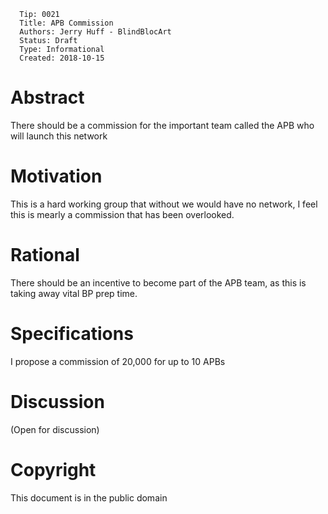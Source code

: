       Tip: 0021
      Title: APB Commission
      Authors: Jerry Huff - BlindBlocArt
      Status: Draft
      Type: Informational
      Created: 2018-10-15
      
      
 # Abstract
 
 There should be a commission for the important team called the APB who will launch this network
 
 # Motivation
 
 This is a hard working group that without we would have no network, I feel this is mearly a commission that has been 
 overlooked.
 
 # Rational
 
 There should be an incentive to become part of the APB team, as this is taking away vital BP prep time.
 
 # Specifications
 
 I propose a commission of 20,000 for up to 10 APBs
 
 # Discussion
 
 (Open for discussion)
 
 # Copyright
 
 This document is in the public domain
